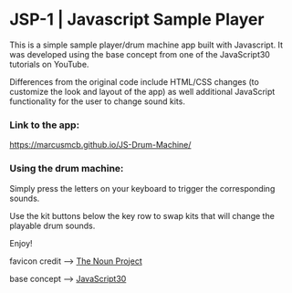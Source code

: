 # JSP-1 | Javascript Sample Player

This is a simple sample player/drum machine app built with Javascript. It was developed using the base concept from one of the JavaScript30 tutorials on YouTube.  

Differences from the original code include HTML/CSS changes (to customize the look and layout of the app) as well additional JavaScript functionality for the user to change sound kits.

### Link to the app:

https://marcusmcb.github.io/JS-Drum-Machine/

### Using the drum machine:

Simply press the letters on your keyboard to trigger the corresponding sounds.

Use the kit buttons below the key row to swap kits that will change the playable drum sounds.

Enjoy!


favicon credit --> <a href="https://thenounproject.com/term/sampler/342625/" target="_blank">The Noun Project</a>

base concept --> <a href="https://www.youtube.com/watch?v=VuN8qwZoego" target="_blank">JavaScript30</a>
